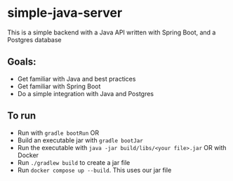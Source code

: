 # simple-java-server

This is a simple backend with a Java API written with Spring Boot, and a Postgres database

## Goals:
- Get familiar with Java and best practices
- Get familiar with Spring Boot
- Do a simple integration with Java and Postgres

## To run
- Run with `gradle bootRun`
OR
- Build an executable jar with `gradle bootJar`
- Run the executable with `java -jar build/libs/<your file>.jar`
OR with Docker
- Run `./gradlew build` to create a jar file
- Run `docker compose up --build`. This uses our jar file